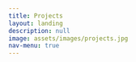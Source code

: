 ```yaml
---
title: Projects
layout: landing
description: null
image: assets/images/projects.jpg
nav-menu: true
---
```

